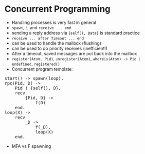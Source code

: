 Concurrent Programming
======================

* Handling processes is very fast in general
* `spawn`, `!`, and `receive ... end`
* sending a reply address via `{self(), Data}` is standard practice
* `receive ... after Timeout ... end`
* can be used to handle the mailbox (flushing)
* can be used to do priority receives (inefficient!)
* After a timeout, saved messages are put back into the mailbox
* `register(Atom, Pid)`, `unregister(Atom)`,
`whereis(Atom) -> Pid | undefined`, `registered()`
* Concurrent program template:
<pre>
start() -> spawn(loop).
rpc(Pid, D) ->
    Pid ! {self(), D},
    recv
        {Pid, D} ->
            f(D)
    end.
loop(X) ->
    recv
        _D ->
            f(_D),
            loop(X)
    end.
</pre>
* MFA vs F spawning
